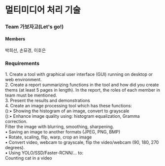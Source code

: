 <h1>멀티미디어 처리 기술</h1>
<h3>Team 가보자고(Let's go!)</h3>
<h4>Members</h4>
<a> 박희선, 손묘경, 이호은 </a>

<h3>Requirements</h3>
<a>
1. Create a tool with graphical user interface (GUI) running on desktop or web environment.<br>
2. Create a report summarizing functions in the tool and how did you create thems (at least 5 pages in length). In the report, the roles of each member in team must be mentioned.<br>
3. Present the results and demonstrations <br>
4. Create an image processing tool which has these functions:<br>
   ():• Showing the histogram of an image, convert to grayscale<br>
   ():• Enhance image quality using: histogram equalization, Gramma correction.<br>
Filter the image with blurring, smoothing, sharpening.<br>
   • Saving an image to another formats (JPEG, PNG, BMP)<br>
   • Rotate, scaling, flip, warp, crop an image<br>
   • Convert video, webcam to grayscale, flip the video/webcam (90, 180, 270 degrees).<br>
   • Using YOLO/SSD/Faster-RCNN/… to:<br>
 Counting cat in a video
</a>

